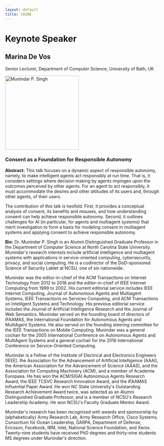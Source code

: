 ```yaml
---
layout: default
title: COINE
---
```


# Keynote Speaker



## Marina De Vos
Senior Lecturer, Department of Computer Science, University of Bath, UK

<img src="images/Munindar-Singh-headsho.jpg" alt="Munindar P. Singh" width="240px"/>

### Consent as a Foundation for Responsible Autonomy

**Abstract:** This talk focuses on a dynamic aspect of responsible autonomy, namely, to make intelligent agents act responsibly at run time.  That is, it considers settings where decision making by agents impinges upon the outcomes perceived by other agents.  For an agent to act responsibly, it must accommodate the desires and other attitudes of its users and, through other agents, of their users.

The contribution of this talk is twofold.  First, it provides a conceptual analysis of consent, its benefits and misuses, and how understanding consent can help achieve responsible autonomy.  Second, it outlines challenges for AI (in particular, for agents and multiagent systems) that merit investigation to form a basis for modeling consent in multiagent systems and applying consent to achieve responsible autonomy.

**Bio:** Dr. Munindar P. Singh is an Alumni Distinguished Graduate Professor in the Department of Computer Science at North Carolina State University.  Munindar's research interests include artificial intelligence and multiagent systems with applications in service-oriented computing, cybersecurity, privacy, and social computing.  He is a codirector of the DoD-sponsored Science of Security Lablet at NCSU, one of six nationwide.

Munindar was the editor-in-chief of the ACM Transactions on Internet Technology from 2012 to 2018 and the editor-in-chief of IEEE Internet Computing from 1999 to 2002.  His current editorial service includes IEEE Internet Computing, Journal of Autonomous Agents and Multiagent Systems, IEEE Transactions on Services Computing, and ACM Transactions on Intelligent Systems and Technology.  His previous editorial service includes the Journal of Artificial Intelligence Research and the Journal of Web Semantics.  Munindar served on the founding board of directors of IFAAMAS, the International Foundation for Autonomous Agents and MultiAgent Systems.  He also served on the founding steering committee for the IEEE Transactions on Mobile Computing.  Munindar was a general cochair for the 2005 International Conference on Autonomous Agents and MultiAgent Systems and a general cochair for the 2016 International Conference on Service-Oriented Computing.

Munindar is a Fellow of the Institute of Electrical and Electronics Engineers (IEEE), the Association for the Advancement of Artificial Intelligence (AAAI), the American Association for the Advancement of Science (AAAS), and the Association for Computing Machinery (ACM), and a member of Academia Europaea.  He has won the ACM/SIGAI Autonomous Agents Research Award, the IEEE TCSVC Research Innovation Award, and the IFAAMAS Influential Paper Award.  He won NC State University's Outstanding Research Achievement Award twice, was selected as an Alumni Distinguished Graduate Professor, and is a member of NCSU's Research Leadership Academy.  He won NCSU's Faculty Graduate Mentor Award.

Munindar's research has been recognized with awards and sponsorship by (alphabetically) Army Research Lab, Army Research Office, Cisco Systems, Consortium for Ocean Leadership, DARPA, Department of Defense, Ericsson, Facebook, IBM, Intel, National Science Foundation, and Xerox.  Twenty-nine students have received PhD degrees and thirty-nine students MS degrees under Munindar's direction.
